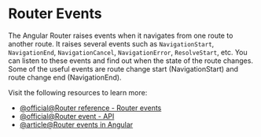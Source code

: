 # Router Events

The Angular Router raises events when it navigates from one route to another route. It raises several events such as `NavigationStart`, `NavigationEnd`, `NavigationCancel`, `NavigationError`, `ResolveStart`, etc. You can listen to these events and find out when the state of the route changes. Some of the useful events are route change start (NavigationStart) and route change end (NavigationEnd).

Visit the following resources to learn more:

- [@official@Router reference - Router events](https://angular.dev/guide/routing/router-reference#router-events)
- [@official@Router event - API](https://angular.dev/api/router/RouterEvent)
- [@article@Router events in Angular](https://medium.com/@gurunadhpukkalla/router-events-in-angular-3112a3968660)